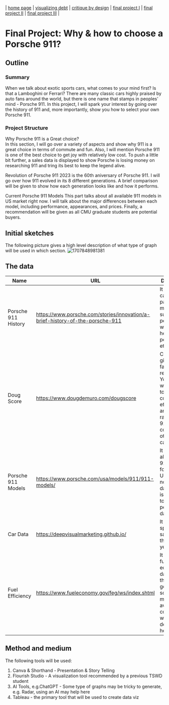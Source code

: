 | [home page](https://cmustudent.github.io/tswd-portfolio-templates/) | [visualizing debt](visualizing-government-debt) | [critique by design](critique-by-design) | [final project I](final-project-part-one) | [final project II](final-project-part-two) | [final project III](final-project-part-three) |
# Final Project: Why & how to choose a Porsche 911?
## Outline
### Summary
When we talk about exotic sports cars, what comes to your mind first? Is that a Lamboghini or Ferrari? There are many classic cars highly praised by auto fans around the world, but there is one name that stamps in peoples' mind - Porsche 911. In this project, I will spark your interest by going over the history of 911 and, more importantly, show you how to select your own Porsche 911.  

### Project Structure
Why Porsche 911 is a Great choice?   
In this section, I will go over a variety of aspects and show why 911 is a great choice in terms of commute and fun. Also, I will mention Porsche 911 is one of the best choice to get joy with relatively low cost. To push a little bit further, a sales data is displayed to show Porsche is losing money on researching 911 and tring its best to keep the legend alive.

Revolution of Porsche 911
2023 is the 60th aniversary of Porsche 911. I will go over how 911 evolved in its 8 different generations. A brief comparison will be given to show how each generation looks like and how it performs. 

Current Porsche 911 Models
This part talks about all available 911 models in US market right now. I will talk about the major differences between each model, including performance, appearances, and prices. Finally, a recommendation will be given as all CMU graduate students are potential buyers. 

## Initial sketches
The following picture gives a high level description of what type of graph will be used in which section. 
![1707848981381](https://github.com/yzjdxfc1/telling-stories-with-data-portfolio/assets/143653487/04d85c02-533d-4f92-856a-e08288f7a1da)

## The data
| Name | URL | Description |
|------|-----|-------------|
|Porsche 911 History      |  https://www.porsche.com/stories/innovation/a-brief-history-of-the-porsche-911   | It contains car specs of past 911 models, such as time periods, weight, height, performance etc.     |
|Doug Score      | https://www.dougdemuro.com/dougscore    | Car scores given by a famous car-review Youtuber; I will use this to show cost-value efficiency and overall rating of 911 compared to other exotic cars            |
|Porsche 911 Models      |https://www.porsche.com/usa/models/911/911-models/     |    It contains all Porsche 911 models for sale in USA right now; manual data parsing is required to collect performance data       |
|Car Data | https://deepvisualmarketing.github.io/| It has car specs and sales data in the past 30 years |
|Fuel Efficiency| https://www.fueleconomy.gov/feg/ws/index.shtml| It contains fuel economy data from the government; some metrics like average fuel consumption will be derived from here| 

## Method and medium
The following tools will be used:
1. Canva & Shorthand - Presentation & Story Telling
3. Flourish Studio - A visualization tool recommended by a previous TSWD student
4. AI Tools, e.g.ChatGPT - Some type of graphs may be tricky to generate, e.g. Radar, using an AI may help here
5. Tableau - the primary tool that will be used to create data viz
